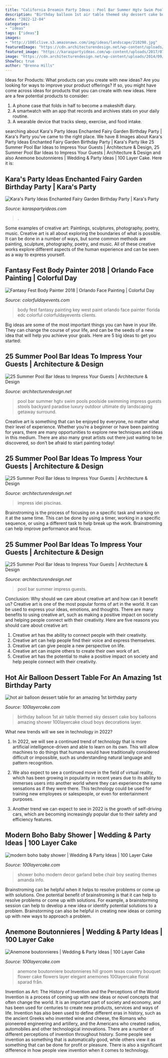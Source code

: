 ```yaml
---
title: "California Dreamin Party Ideas : Pool Bar Summer Hgtv Swim Pools Poolside Swimming Impress Guests Stools Backyard Paradise Luxury Outdoor Ultimate Diy Landscaping Getaway Surround"
description: "Birthday balloon 1st air table themed sky dessert cake boy balloons amazing shower 100layercake cloud boys decorations layer"
date: "2022-12-04"
categories:
- "ideas"
tags: ["ideas"]
images:
- "http://100lclive.s3.amazonaws.com/img/ideas/landscape/210298.jpg"
featuredImage: "https://cdn.architecturendesign.net/wp-content/uploads/2014/09/Summer-Pool-Bar-Ideas-13.jpg"
featured_image: "https://karaspartyideas.com/wp-content/uploads/2017/07/Enchanted-Fairy-Garden-Birthday-Party-via-Karas-Party-Ideas-KarasPartyIdeas.com6_-683x1024.jpg"
image: "https://cdn.architecturendesign.net/wp-content/uploads/2014/09/Summer-Pool-Bar-Ideas-19.jpg"
ShowToc: true
author: "Brenna Hills"
---
```



Ideas for Products: What products can you create with new ideas?
Are you looking for ways to improve your product offerings? If so, you might have come across ideas for products that you can create with new ideas. Here are a few potential products to consider: 
1. A phone case that folds in half to become a makeshift diary.
2. A smartwatch with an app that records and archives stats on your daily routine.
3. A wearable device that tracks sleep, exercise, and food intake.

	

		
searching about Kara&#039;s Party Ideas Enchanted Fairy Garden Birthday Party | Kara&#039;s Party you've came to the right place. We have 8 Images about Kara&#039;s Party Ideas Enchanted Fairy Garden Birthday Party | Kara&#039;s Party like 25 Summer Pool Bar Ideas to Impress Your Guests | Architecture &amp; Design, 25 Summer Pool Bar Ideas to Impress Your Guests | Architecture &amp; Design and also Anemone boutonnieres | Wedding &amp; Party Ideas | 100 Layer Cake. Here it is:
		
    
## Kara&#039;s Party Ideas Enchanted Fairy Garden Birthday Party | Kara&#039;s Party

<img loading=lazy src="https://karaspartyideas.com/wp-content/uploads/2017/07/Enchanted-Fairy-Garden-Birthday-Party-via-Karas-Party-Ideas-KarasPartyIdeas.com6_-683x1024.jpg" onerror="this.onerror=null;this.src='https://tse3.mm.bing.net/th?id=OIP.GMjv_3_Tn6dcD4-cPcGogwHaLG&amp;pid=15.1';" alt="Kara&#039;s Party Ideas Enchanted Fairy Garden Birthday Party | Kara&#039;s Party">

_Source: karaspartyideas.com_

>. 

	

Some examples of creative art: Paintings, sculptures, photography, poetry, music.
Creative art is all about exploring the boundaries of what is possible. It can be done in a number of ways, but some common methods are painting, sculpture, photography, poetry, and music. All of these creative works explore different aspects of the human experience and can be seen as a way to express yourself.

    
## Fantasy Fest Body Painter 2018 | Orlando Face Painting | Colorful Day

<img loading=lazy src="https://colorfuldayevents.com/wp-content/florida-face-painter/fantasy-fest/edc-orlando-body-painting-chela-waterfield.jpg" onerror="this.onerror=null;this.src='https://tse2.mm.bing.net/th?id=OIP.OAurWEV9zLlA4qhjaEfAIAAAAA&amp;pid=15.1';" alt="Fantasy Fest Body Painter 2018 | Orlando Face Painting | Colorful Day">

_Source: colorfuldayevents.com_

>body fest fantasy painting key west paint orlando face painter florida edc colorful colorfuldayevents clients. 

	

Big ideas are some of the most important things you can have in your life. They can change the course of your life, and can be the seeds of a new idea that will help you achieve your goals. Here are 5 big ideas to get you started: 

    
## 25 Summer Pool Bar Ideas To Impress Your Guests | Architecture &amp; Design

<img loading=lazy src="https://cdn.architecturendesign.net/wp-content/uploads/2014/09/Summer-Pool-Bar-Ideas-13.jpg" onerror="this.onerror=null;this.src='https://tse1.mm.bing.net/th?id=OIP.s3z-e88JTmqACh7wq6BltAHaJ4&amp;pid=15.1';" alt="25 Summer Pool Bar Ideas to Impress Your Guests | Architecture &amp; Design">

_Source: architecturendesign.net_

>pool bar summer hgtv swim pools poolside swimming impress guests stools backyard paradise luxury outdoor ultimate diy landscaping getaway surround. 

	

Creative art is something that can be enjoyed by everyone, no matter what their level of experience. Whether you’re a beginner or have been painting for years, there are many opportunities to explore new techniques and ideas in this medium. There are also many great artists out there just waiting to be discovered, so don’t be afraid to start painting today!

    
## 25 Summer Pool Bar Ideas To Impress Your Guests | Architecture &amp; Design

<img loading=lazy src="https://cdn.architecturendesign.net/wp-content/uploads/2014/09/Summer-Pool-Bar-Ideas-11.jpg" onerror="this.onerror=null;this.src='https://tse2.mm.bing.net/th?id=OIP.XjnKTNPHFo9kHbd3bDGQCQHaFj&amp;pid=15.1';" alt="25 Summer Pool Bar Ideas to Impress Your Guests | Architecture &amp; Design">

_Source: architecturendesign.net_

>impress idei piscinas. 

	

Brainstroming is the process of focusing on a specific task and working on it at the same time. This can be done by using a timer, working in a specific sequence, or using a different task to help break up the work. Brainstroming can help improve performance and focus.

    
## 25 Summer Pool Bar Ideas To Impress Your Guests | Architecture &amp; Design

<img loading=lazy src="https://cdn.architecturendesign.net/wp-content/uploads/2014/09/Summer-Pool-Bar-Ideas-19.jpg" onerror="this.onerror=null;this.src='https://tse1.mm.bing.net/th?id=OIP.YlTaNIxlyYHWkkpNIxmZwwHaJ4&amp;pid=15.1';" alt="25 Summer Pool Bar Ideas to Impress Your Guests | Architecture &amp; Design">

_Source: architecturendesign.net_

>pool bar summer impress guests. 

	

Conclusion: Why should we care about creative art and how can it benefit us?
Creative art is one of the most popular forms of art in the world. It can be used to express your ideas, emotions, and thoughts. There are many benefits to using creative art, such as making a positive impact on society and helping people connect with their creativity. Here are five reasons you should care about creative art: 
1) Creative art has the ability to connect people with their creativity.
2) Creative art can help people find their voice and express themselves.
3) Creative art can give people a new perspective on life.
4) Creative art can inspire others to create their own work of art.
5) Creative art has the potential to make a positive impact on society and help people connect with their creativity.

    
## Hot Air Balloon Dessert Table For An Amazing 1st Birthday Party

<img loading=lazy src="http://100lclive.s3.amazonaws.com/img/ideas/landscape/210298.jpg" onerror="this.onerror=null;this.src='https://tse3.mm.bing.net/th?id=OIP.IaTPCoYtODhBef9H9o1ZcgHaLH&amp;pid=15.1';" alt="hot air balloon dessert table for an amazing 1st birthday party">

_Source: 100layercake.com_

>birthday balloon 1st air table themed sky dessert cake boy balloons amazing shower 100layercake cloud boys decorations layer. 

	

What new trends will we see in technology in 2022?
1. In 2022, we will see a continued trend of technology that is more artificial intelligence-driven and able to learn on its own. This will allow machines to do things that humans would have traditionally considered difficult or impossible, such as understanding natural language and pattern recognition.
2. We also expect to see a continued move in the field of virtual reality, which has been growing in popularity in recent years due to its ability to immerses users into another world where they can experience the same sensations as if they were there. This technology could be used for training new employees or salespeople, or even for entertainment purposes.

3. Another trend we can expect to see in 2022 is the growth of self-driving cars, which are becoming increasingly popular due to their safety and efficiency features.

    
## Modern Boho Baby Shower | Wedding &amp; Party Ideas | 100 Layer Cake

<img loading=lazy src="http://100lclive.s3.amazonaws.com/img/ideas/landscape/184726.jpg" onerror="this.onerror=null;this.src='https://tse2.mm.bing.net/th?id=OIP.69NGgWDuP-ih5dP_xNWBggHaLH&amp;pid=15.1';" alt="modern boho baby shower | Wedding &amp; Party Ideas | 100 Layer Cake">

_Source: 100layercake.com_

>shower boho modern decor garland bebe chair boy seating themes amanda info. 

	

Brainstroming can be helpful when it helps to resolve problems or come up with solutions.
One potential benefit of brainstroming is that it can help to resolve problems or come up with solutions. For example, a brainstorming session can help to develop a new idea or identify potential solutions to a problem. Brainstorming can also be helpful in creating new ideas or coming up with new ways to approach a problem.

    
## Anemone Boutonnieres | Wedding &amp; Party Ideas | 100 Layer Cake

<img loading=lazy src="http://100lclive.s3.amazonaws.com/img/ideas/landscape/146101.jpg" onerror="this.onerror=null;this.src='https://tse4.mm.bing.net/th?id=OIP.Kuh_l8kbPr8U-MU-L6bAkAHaLH&amp;pid=15.1';" alt="Anemone boutonnieres | Wedding &amp; Party Ideas | 100 Layer Cake">

_Source: 100layercake.com_

>anemone boutonniere boutonnieres hill groom texas country bouquet flower cake flowers layer elegant anemones 100layercake floral sparad från. 

	

Invention as Art: The History of Invention and the Perceptions of the World
Invention is a process of coming up with new ideas or novel concepts that often change the world. It is an important part of society and economy, and has been used for centuries to create new products, services and ways of life. Invention has also been used to define different eras in history, such as the ancient Greeks who invented wine and cheese, the Romans who pioneered engineering and artillery, and the Americans who created radios, automobiles and other technological innovations.
There are a number of different perceptions of invention throughout history. Some people see invention as something that is automatically good, while others view it as something that can be done for profit or pleasure. There is also a significant difference in how people view invention when it comes to technology.

